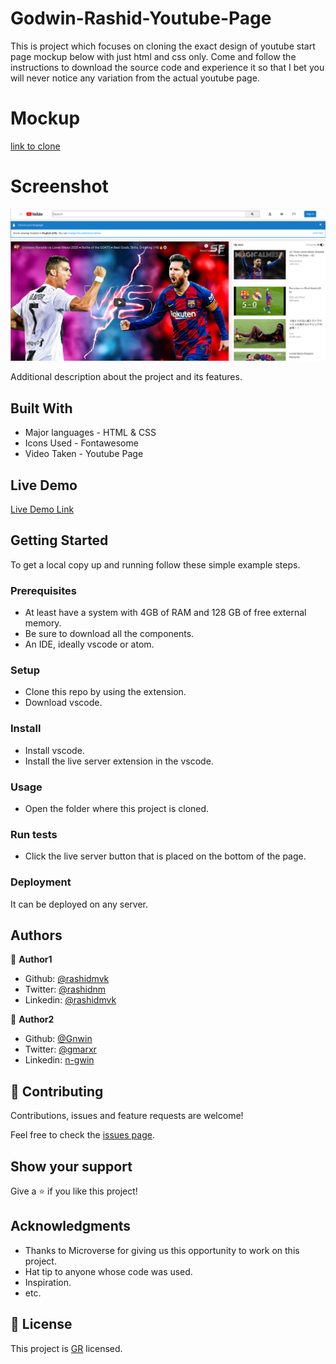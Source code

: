 # Godwin-Rashid-Youtube-Page

This is project which focuses on cloning the exact design of youtube start page mockup below with just html and css only. Come and follow the instructions to  download the source code and experience it so that I bet you will never notice any variation from the actual youtube page.

# Mockup
[link to clone](http://archive.today/Bss88)

# Screenshot
![screenshot](./assets/images/others/youtubeClone.png)

Additional description about the project and its features.

## Built With

- Major languages - HTML & CSS
- Icons Used - Fontawesome
- Video Taken - Youtube Page 

## Live Demo

[Live Demo Link](https://gnwin.github.io/gmarx-mvk-Youtube-clone-/)


## Getting Started

To get a local copy up and running follow these simple example steps.

### Prerequisites

- At least have a system with 4GB of RAM and 128 GB of free external memory.
- Be sure to download all the components.
- An IDE, ideally vscode or atom.

### Setup

- Clone this repo by using the extension.
- Download vscode.

### Install

- Install vscode.
- Install the live server extension in the vscode.

### Usage

- Open the folder where this project is cloned.

### Run tests

- Click the live server button that is placed on the bottom of the page.

### Deployment

It can be deployed on any server.

## Authors

👤 **Author1**

- Github: [@rashidmvk](https://github.com/rashidmvk)
- Twitter: [@rashidnm](https://twitter.com/rashidnm)
- Linkedin: [@rashidmvk](https://linkedin.com/in/rashidmvk)

👤 **Author2**

- Github: [@Gnwin](https://github.com/Gnwin)
- Twitter: [@gmarxr](https://twitter.com/gmarxr)
- Linkedin: [n-gwin](https://linkedin.com/in/n-gwin)

## 🤝 Contributing

Contributions, issues and feature requests are welcome!

Feel free to check the [issues page](https://github.com/Gnwin/Godwin-Rashid-Youtube-Page/issues).

## Show your support

Give a ⭐️ if you like this project!

## Acknowledgments

- Thanks to Microverse for giving us this opportunity to work on this project.
- Hat tip to anyone whose code was used.
- Inspiration.
- etc.

## 📝 License

This project is [GR](lic.url) licensed.